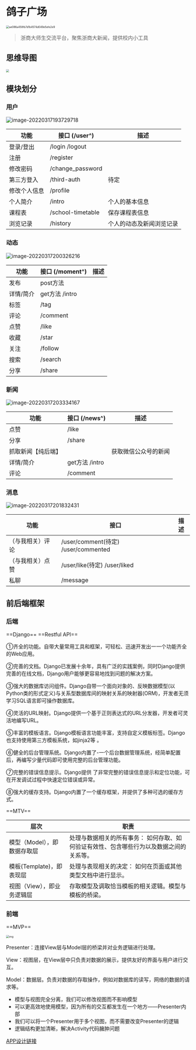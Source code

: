 # 鸽子广场

<img src="https://gitee.com/yzketx/image-markdown/raw/master/img/202203171930584.jpg" alt="ae086a458fb7d1b4574d049e5efe2e9" style="zoom:50%;" />

> 浙商大师生交流平台，聚焦浙商大新闻，提供校内小工具

## 思维导图

<img src="https://gitee.com/yzketx/image-markdown/raw/master/img/202203081856107.png" style="zoom:50%;" />

## 模块划分

### 用户

![image-20220317193729718](https://gitee.com/yzketx/image-markdown/raw/master/img/202203171937790.png)

| 功能         | 接口 (/user^)     | 描述                     |
| ------------ | ----------------- | ------------------------ |
| 登录/登出    | /login    /logout |                          |
| 注册         | /register         |                          |
| 修改密码     | /change_password  |                          |
| 第三方登入   | /third-auth       | 待定                     |
| 修改个人信息 | /profile          |                          |
| 个人简介     | /intro            | 个人的基本信息           |
| 课程表       | /school-timetable | 保存课程表信息           |
| 浏览记录     | /history          | 个人的动态及新闻浏览记录 |

### 动态

![image-20220317200326216](https://gitee.com/yzketx/image-markdown/raw/master/img/202203172003335.png)

| 功能      | 接口 (/moment^) | 描述 |
| --------- | --------------- | ---- |
| 发布      | post方法        |      |
| 详情/简介 | get方法  /intro |      |
| 标签      | /tag            |      |
| 评论      | /comment        |      |
| 点赞      | /like           |      |
| 收藏      | /star           |      |
| 关注      | /follow         |      |
| 搜索      | /search         |      |
| 分享      | /share          |      |

### 新闻

![image-20220317203334167](https://gitee.com/yzketx/image-markdown/raw/master/img/202203172033268.png)

| 功能               | 接口 (/news^)   | 描述                 |
| ------------------ | --------------- | -------------------- |
| 点赞               | /like           |                      |
| 分享               | /share          |                      |
| 抓取新闻【纯后端】 |                 | 获取微信公众号的新闻 |
| 详情/简介          | get方法  /intro |                      |
| 评论               | /comment        |                      |

### 消息

![image-20220317201832431](https://gitee.com/yzketx/image-markdown/raw/master/img/202203172018491.png)

| 功能             | 接口                                 | 描述 |
| ---------------- | ------------------------------------ | ---- |
| （与我相关）评论 | /user/comment(待定)  /user/commented |      |
| （与我相关）点赞 | /user/like(待定)  /user/liked        |      |
| 私聊             | /message                             |      |

## 前后端框架

### 后端

==Django== ==Restful API==

①齐全的功能。自带大量常用工具和框架，可轻松、迅速开发出一一个功能齐全的Web应用。

②完善的文档。Django已发展十余年，具有广泛的实践案例，同时Django提供完善的在线文档，Django用户能够更容易地找到问题的解决方案。

③强大的数据库访问组件。Django自带一个面向对象的、反映数据模型(以Python类的形式定义)与关系型数据库间的映射关系的映射器(ORM)，开发者无须学习SQL语言即可操作数据库。

④灵活的URL映射。Django提供一个基于正则表达式的URL分发器，开发者可灵活地编写URL。

⑤丰富的模板语言。Django模板语言功能丰富，支持自定义模板标签。Django也支持使用第三方模板系统，如jinja2等 。

⑥健全的后台管理系统。Django内置了-一个后台数据管理系统，经简单配置后，再编写少量代码即可使用完整的后台管理功能。

⑦完整的错误信息提示。Django提供 了非常完整的错误信息提示和定位功能，可在开发调试过程中快速定位错误或异常。

⑧强大的缓存支持。Django内置了一个缓存框架，并提供了多种可选的缓存方式。

 ==MTV==

| 层次                        | 职责                                                         |
| --------------------------- | ------------------------------------------------------------ |
| 模型（Model），即数据存取层 | 处理与数据相关的所有事务： 如何存取、如何验证有效性、包含哪些行为以及数据之间的关系等。 |
| 模板(Template)，即表现层    | 处理与表现相关的决定： 如何在页面或其他类型文档中进行显示。  |
| 视图（View），即业务逻辑层  | 存取模型及调取恰当模板的相关逻辑。模型与模板的桥梁。         |

### 前端

==MVP==

<img src="https://gitee.com/yzketx/image-markdown/raw/master/img/202203172353278.webp" alt="img" style="zoom:50%;" />

Presenter：连接View层与Model层的桥梁并对业务逻辑进行处理。

View：视图层，在View层中只负责对数据的展示，提供友好的界面与用户进行交互。

Model：数据层。负责对数据的存取操作，例如对数据库的读写，网络的数据的请求等。

- 模型与视图完全分离，我们可以修改视图而不影响模型
- 可以更高效地使用模型，因为所有的交互都发生在一个地方——Presenter内部
- 我们可以将一个Presenter用于多个视图，而不需要改变Presenter的逻辑
- 逻辑结构更加清晰，解决Activity代码臃肿问题

[APP设计链接](https://js.design/f/Kh8vOZ?p=p4NfHwUO5n)
